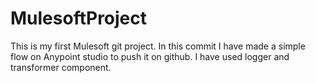 # MulesoftProject
This is my first Mulesoft git project.
In this commit I have made a simple flow on Anypoint studio to push it on github. I have used logger and transformer component.
